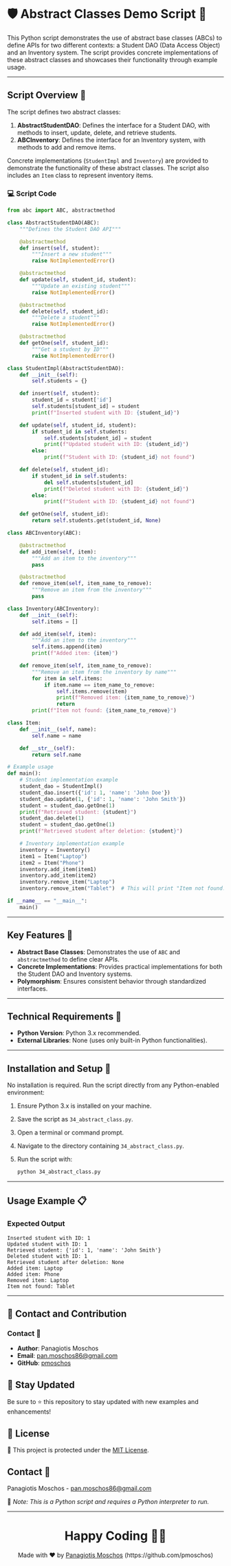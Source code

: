 # 🛡️ Abstract Classes Demo Script 🔄

This Python script demonstrates the use of abstract base classes (ABCs) to define APIs for two different contexts: a Student DAO (Data Access Object) and an Inventory system. The script provides concrete implementations of these abstract classes and showcases their functionality through example usage.

---

## Script Overview 📘

The script defines two abstract classes:

1. **AbstractStudentDAO**: Defines the interface for a Student DAO, with methods to insert, update, delete, and retrieve students.
2. **ABCInventory**: Defines the interface for an Inventory system, with methods to add and remove items.

Concrete implementations (`StudentImpl` and `Inventory`) are provided to demonstrate the functionality of these abstract classes. The script also includes an `Item` class to represent inventory items.

### :computer: Script Code

```python
from abc import ABC, abstractmethod

class AbstractStudentDAO(ABC):
    """Defines the Student DAO API"""

    @abstractmethod
    def insert(self, student):
        """Insert a new student"""
        raise NotImplementedError()

    @abstractmethod
    def update(self, student_id, student):
        """Update an existing student"""
        raise NotImplementedError()

    @abstractmethod
    def delete(self, student_id):
        """Delete a student"""
        raise NotImplementedError()

    @abstractmethod
    def getOne(self, student_id):
        """Get a student by ID"""
        raise NotImplementedError()

class StudentImpl(AbstractStudentDAO):
    def __init__(self):
        self.students = {}

    def insert(self, student):
        student_id = student['id']
        self.students[student_id] = student
        print(f"Inserted student with ID: {student_id}")

    def update(self, student_id, student):
        if student_id in self.students:
            self.students[student_id] = student
            print(f"Updated student with ID: {student_id}")
        else:
            print(f"Student with ID: {student_id} not found")

    def delete(self, student_id):
        if student_id in self.students:
            del self.students[student_id]
            print(f"Deleted student with ID: {student_id}")
        else:
            print(f"Student with ID: {student_id} not found")

    def getOne(self, student_id):
        return self.students.get(student_id, None)

class ABCInventory(ABC):

    @abstractmethod
    def add_item(self, item):
        """Add an item to the inventory"""
        pass

    @abstractmethod
    def remove_item(self, item_name_to_remove):
        """Remove an item from the inventory"""
        pass

class Inventory(ABCInventory):
    def __init__(self):
        self.items = []

    def add_item(self, item):
        """Add an item to the inventory"""
        self.items.append(item)
        print(f"Added item: {item}")

    def remove_item(self, item_name_to_remove):
        """Remove an item from the inventory by name"""
        for item in self.items:
            if item.name == item_name_to_remove:
                self.items.remove(item)
                print(f"Removed item: {item_name_to_remove}")
                return
        print(f"Item not found: {item_name_to_remove}")

class Item:
    def __init__(self, name):
        self.name = name

    def __str__(self):
        return self.name

# Example usage
def main():
    # Student implementation example
    student_dao = StudentImpl()
    student_dao.insert({'id': 1, 'name': 'John Doe'})
    student_dao.update(1, {'id': 1, 'name': 'John Smith'})
    student = student_dao.getOne(1)
    print(f"Retrieved student: {student}")
    student_dao.delete(1)
    student = student_dao.getOne(1)
    print(f"Retrieved student after deletion: {student}")

    # Inventory implementation example
    inventory = Inventory()
    item1 = Item("Laptop")
    item2 = Item("Phone")
    inventory.add_item(item1)
    inventory.add_item(item2)
    inventory.remove_item("Laptop")
    inventory.remove_item("Tablet")  # This will print "Item not found: Tablet"

if __name__ == "__main__":
    main()
```

---

## Key Features 🌟

- **Abstract Base Classes**: Demonstrates the use of `ABC` and `abstractmethod` to define clear APIs.
- **Concrete Implementations**: Provides practical implementations for both the Student DAO and Inventory systems.
- **Polymorphism**: Ensures consistent behavior through standardized interfaces.

---

## Technical Requirements 🔧

- **Python Version**: Python 3.x recommended.
- **External Libraries**: None (uses only built-in Python functionalities).

---

## Installation and Setup 🚀

No installation is required. Run the script directly from any Python-enabled environment:

1. Ensure Python 3.x is installed on your machine.
2. Save the script as `34_abstract_class.py`.
3. Open a terminal or command prompt.
4. Navigate to the directory containing `34_abstract_class.py`.
5. Run the script with:

   ```bash
   python 34_abstract_class.py
   ```

---

## Usage Example 📋

### Expected Output

```plaintext
Inserted student with ID: 1
Updated student with ID: 1
Retrieved student: {'id': 1, 'name': 'John Smith'}
Deleted student with ID: 1
Retrieved student after deletion: None
Added item: Laptop
Added item: Phone
Removed item: Laptop
Item not found: Tablet
```

---

## 📲 Contact and Contribution

### Contact 📧
- **Author**: Panagiotis Moschos
- **Email**: pan.moschos86@gmail.com
- **GitHub**: [pmoschos](https://github.com/pmoschos)

## 📢 Stay Updated

Be sure to ⭐ this repository to stay updated with new examples and enhancements!

## 📄 License
🔐 This project is protected under the [MIT License](https://mit-license.org/).

## Contact 📧
Panagiotis Moschos - pan.moschos86@gmail.com

🔗 *Note: This is a Python script and requires a Python interpreter to run.*

---
<h1 align=center>Happy Coding 👨‍💻 </h1>

<p align="center">
  Made with ❤️ by 
  <a href="https://www.linkedin.com/in/panagiotis-moschos" target="_blank">
  Panagiotis Moschos</a> (https://github.com/pmoschos)
</p>